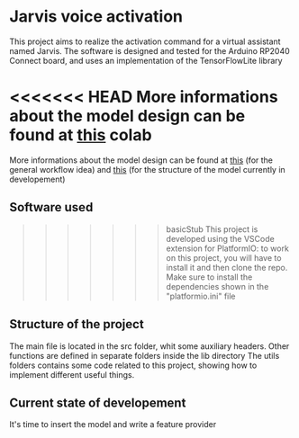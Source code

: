 # Jarvis voice activation
This project aims to realize the activation command for a virtual assistant named Jarvis.
The software is designed and tested for the Arduino RP2040 Connect board, and uses an implementation of the TensorFlowLite library

<<<<<<< HEAD
More informations about the model design can be found at <a href='https://colab.research.google.com/drive/1Ihl9pvpRumX6IvtbPXtNWEnzJjm92hOk?usp=sharing'>this</a> colab
=======
More informations about the model design can be found at <a href='https://colab.research.google.com/drive/1T4DUBaDO2eZGwK2yVVtz14g87teJgTwV?usp=sharing'>this</a>  (for the general workflow idea) and <a href='https://colab.research.google.com/drive/1Ihl9pvpRumX6IvtbPXtNWEnzJjm92hOk?usp=sharing'>this</a> (for the structure of the model currently in developement)

## Software used
>>>>>>> basicStub
This project is developed using the VSCode extension for PlatformIO: to work on this project, you will have to install it and then clone the repo.
Make sure to install the dependencies shown in the "platformio.ini" file

## Structure of the project
The main file is located in the src folder, whit some auxiliary headers. Other functions are defined in separate folders inside the lib directory
The utils folders contains some code related to this project, showing how to implement different useful things.

## Current state of developement
It's time to insert the model and write a feature provider
